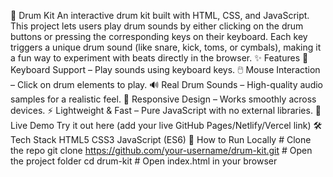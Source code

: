 🥁 Drum Kit An interactive drum kit built with HTML, CSS, and JavaScript.  This project lets users play drum sounds by either clicking on the drum buttons or pressing the corresponding keys on their keyboard. Each key triggers a unique drum sound (like snare, kick, toms, or cymbals), making it a fun way to experiment with beats directly in the browser.  ✨ Features 🎹 Keyboard Support – Play sounds using keyboard keys.  🖱️ Mouse Interaction – Click on drum elements to play.  🔊 Real Drum Sounds – High-quality audio samples for a realistic feel.  🎨 Responsive Design – Works smoothly across devices.  ⚡ Lightweight & Fast – Pure JavaScript with no external libraries.  🚀 Live Demo Try it out here (add your live GitHub Pages/Netlify/Vercel link)  🛠️ Tech Stack HTML5  CSS3  JavaScript (ES6)  📌 How to Run Locally # Clone the repo git clone https://github.com/your-username/drum-kit.git  # Open the project folder cd drum-kit  # Open index.html in your browser
